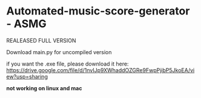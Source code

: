 # Automated-music-score-generator - ASMG

REALEASED FULL VERSION

Download main.py for uncompiled version

if you want the .exe file, please download it here: 
https://drive.google.com/file/d/1nvIJp9XWhaddOZGRe9FwpPjibP5JkoEA/view?usp=sharing

**not working on linux and mac**

 
